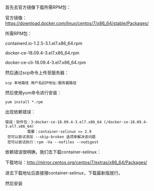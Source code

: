 首先去官方镜像下载所需RPM包：

官方镜像：<https://download.docker.com/linux/centos/7/x86_64/stable/Packages/>

所需RPM包：

containerd.io-1.2.5-3.1.el7.x86_64.rpm

docker-ce-18.09.4-3.el7.x86_64.rpm

docker-ce-cli-18.09.4-3.el7.x86_64.rpm



然后通过scp命令上传至服务器：

```
scp 本地路径 用户名@IP地址:服务器路径
```



然后使用yum命令进行安装：

```
yum install *.rpm
```

出现依赖错误：

```
错误：软件包：3:docker-ce-18.09.4-3.el7.x86_64 (/docker-ce-18.09.4-3.el7.x86_64)
          需要：container-selinux >= 2.9
 您可以尝试添加 --skip-broken 选项来解决该问题
 您可以尝试执行：rpm -Va --nofiles --nodigest
```



依赖错误很明确，我们去下载container-selinux：

下载地址：<http://mirror.centos.org/centos/7/extras/x86_64/Packages/>

进去下载地址后直接搜container-selinux，下载最新版就行。

然后安装